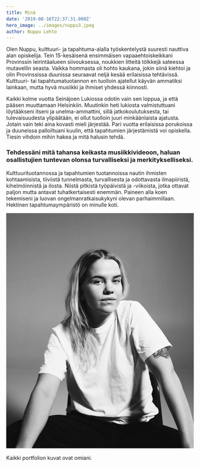 ```yaml
---
title: Minä
date: '2019-08-16T22:37:31.000Z'
hero_image: ../images/nuppu3.jpeg
author: Nuppu Lehto
---
```


Olen Nuppu, kulttuuri- ja tapahtuma-alalla työskentelystä suuresti nauttiva alan opiskelija. Tein 15-kesäisenä ensimmäisen vapaaehtoiskeikkani Provinssin leirintäalueen siivouksessa, noukkien litteitä tölkkejä sateessa mutavellin seasta. Vaikka hommasta oli hohto kaukana, jokin siinä kiehtoi ja olin Provinssissa duunissa seuraavat neljä kesää erilaisissa tehtävissä. Kulttuuri- tai tapahtumatuotannon en tuolloin ajatellut käyvän ammatiksi lainkaan, mutta hyvä musiikki ja ihmiset yhdessä kiinnosti.

Kaikki kolme vuotta Seinäjoen Lukiossa odotin vain sen loppua, ja että pääsen muuttamaan Helsinkiin. Muutinkin heti lukiosta valmistuttuani löytääkseni itseni ja unelma-ammattini, sillä jatkokoulutuksesta, tai tulevaisuudesta ylipäätään, ei ollut tuolloin juuri minkäänlaista ajatusta. Jotain vain teki aina kovasti mieli järjestää. Pari vuotta erilaisissa porukoissa ja duuneissa palloiltuani kuulin, että tapahtumien järjestämistä voi opiskella. Tiesin vihdoin mihin hakea ja mitä halusin tehdä.

### Tehdessäni mitä tahansa keikasta musiikkivideoon, haluan osallistujien tuntevan olonsa turvalliseksi ja merkitykselliseksi. 

Kulttuurituotannossa ja tapahtumien tuotannoissa nautin ihmisten kohtaamisista, tiiviistä tunnelmasta, turvallisesta ja odottavasta ilmapiiristä, kihelmöinnistä ja ilosta. Niistä pitkistä työpäivistä ja -viikoista, jotka ottavat paljon mutta antavat tuhatkertaisesti enemmän. Paineen alla koen tekemiseni ja luovan ongelmanratkaisukykyni olevan parhaimmillaan. Hektinen tapahtumaympäristö on minulle koti.

![](/content/images/nuppu2.jpeg)

Kaikki portfolion kuvat ovat omiani.
